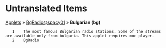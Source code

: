 # Untranslated Items
[Applets](../../../README.md) &#187; [BgRadio@spacy01](../README.md) &#187; **Bulgarian (bg)**

       1	The most famous Bulgarian radio stations. Some of the streams are available only from bulgaria. This applet requires moc player.
       2	BgRadio
